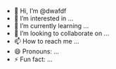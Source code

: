 - 👋 Hi, I’m @dwafdf
- 👀 I’m interested in ...
- 🌱 I’m currently learning ...
- 💞️ I’m looking to collaborate on ...
- 📫 How to reach me ...
- 😄 Pronouns: ...
- ⚡ Fun fact: ...

<!---
dwafdf/dwafdf is a ✨ special ✨ repository because its `README.md` (this file) appears on your GitHub profile.
You can click the Preview link to take a look at your changes.
--->
